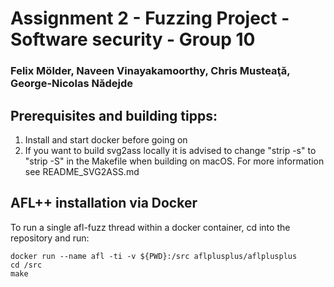 # Assignment 2 - Fuzzing Project - Software security - Group 10

### Felix Mölder, Naveen Vinayakamoorthy, Chris Musteaţă, George-Nicolas Nădejde

## Prerequisites and building tipps:

 1. Install and start docker before going on
 2. If you want to build svg2ass locally it is advised to change "strip -s" to "strip -S" in the Makefile when building on macOS. For more information see README\_SVG2ASS.md

## AFL++ installation via Docker

To run a single afl-fuzz thread within a docker container, cd into the repository and run:
```shell
docker run --name afl -ti -v ${PWD}:/src aflplusplus/aflplusplus
cd /src
make
```


